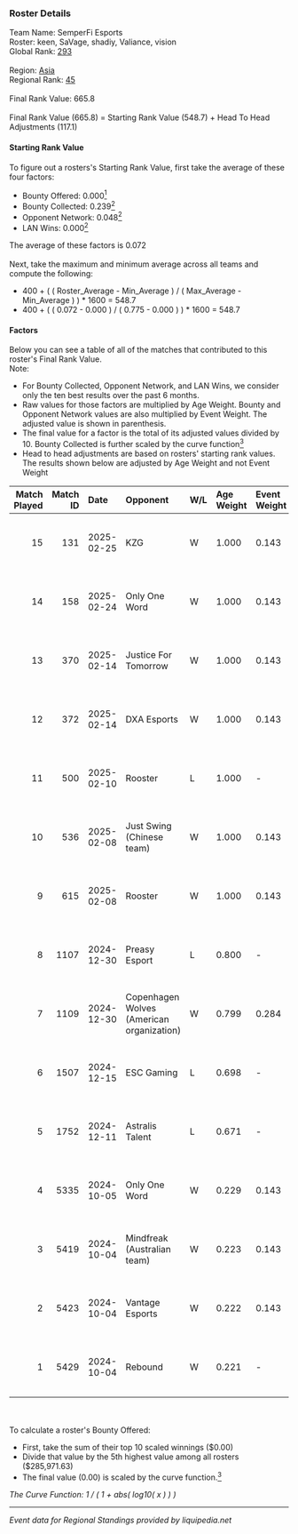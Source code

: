 ### Roster Details<br />
Team Name: SemperFi Esports<br />
Roster: keen, SaVage, shadiy, Valiance, vision<br />
Global Rank: [293](../../standings_global_2025_02_28.md)<br />
<br />
Region: [Asia]( ../../standings_asia_2025_02_28.md)<br />
Regional Rank: [45]( ../../standings_asia_2025_02_28.md)<br />
<br />
Final Rank Value:  665.8<br />
<br />
Final Rank Value (665.8) = Starting Rank Value (548.7) + Head To Head Adjustments (117.1)<br />

#### Starting Rank Value<br />
To figure out a rosters's Starting Rank Value, first take the average of these four factors:<br />
- Bounty Offered: 0.000[<sup>1</sup>](#table2)
- Bounty Collected: 0.239[<sup>2</sup>](#table1)
- Opponent Network: 0.048[<sup>2</sup>](#table1)
- LAN Wins: 0.000[<sup>2</sup>](#table1)

The average of these factors is 0.072<br />
<br />
Next, take the maximum and minimum average across all teams and compute the following:<br />
- 400 + ( ( Roster_Average - Min_Average ) / ( Max_Average - Min_Average ) ) * 1600 = 548.7
- 400 + ( ( 0.072 - 0.000 ) / ( 0.775 - 0.000 ) ) * 1600 = 548.7


#### Factors<br />
Below you can see a table of all of the matches that contributed to this roster's Final Rank Value.<br />
Note:<br />

- For Bounty Collected, Opponent Network, and LAN Wins, we consider only the ten best results over the past 6 months.
- Raw values for those factors are multiplied by Age Weight. Bounty and Opponent Network values are also multiplied by Event Weight. The adjusted value is shown in parenthesis.
- The final value for a factor is the total of its adjusted values divided by 10. Bounty Collected is further scaled by the curve function[<sup>3</sup>](#curveFunction)
- Head to head adjustments are based on rosters' starting rank values. The results shown below are adjusted by Age Weight and not Event Weight
<span id="table1"></span><br />


| Match Played | Match ID | Date       | Opponent                                  | W/L | Age Weight | Event Weight | Bounty Collected | Opponent Network | LAN Wins  | H2H Adj. | Roster                                 |
| -: | -: | :- | :- | :- | :- | :- | :- | :- | :- | -: | :- |
|           15 |      131 | 2025-02-25 | KZG                                       | W   | 1.000      | 0.143        | 0.001 (0.000)    | 0.226 (0.032)    | 0 (0.000) |    13.85 | keen, SaVage, shadiy, Valiance, vision |
|           14 |      158 | 2025-02-24 | Only One Word                             | W   | 1.000      | 0.143        | 0.001 (0.000)    | 0.205 (0.029)    | 0 (0.000) |    15.36 | keen, SaVage, shadiy, Valiance, vision |
|           13 |      370 | 2025-02-14 | Justice For Tomorrow                      | W   | 1.000      | 0.143        | 0.001 (0.000)    | 0.255 (0.036)    | 0 (0.000) |    17.55 | keen, SaVage, shadiy, Valiance, vision |
|           12 |      372 | 2025-02-14 | DXA Esports                               | W   | 1.000      | 0.143        | 0.001 (0.000)    | 0.030 (0.004)    | 0 (0.000) |    15.32 | keen, SaVage, shadiy, Valiance, vision |
|           11 |      500 | 2025-02-10 | Rooster                                   | L   | 1.000      | -            | -                | -                | -         |    -8.83 | keen, SaVage, shadiy, Valiance, vision |
|           10 |      536 | 2025-02-08 | Just Swing (Chinese team)                 | W   | 1.000      | 0.143        | 0.006 (0.001)    | 0.537 (0.077)    | 0 (0.000) |    22.13 | keen, SaVage, shadiy, Valiance, vision |
|            9 |      615 | 2025-02-08 | Rooster                                   | W   | 1.000      | 0.143        | 0.006 (0.001)    | 0.391 (0.056)    | 0 (0.000) |    23.33 | keen, SaVage, shadiy, Valiance, vision |
|            8 |     1107 | 2024-12-30 | Preasy Esport                             | L   | 0.800      | -            | -                | -                | -         |    -6.10 | keen, SaVage, shadiy, Valiance, vision |
|            7 |     1109 | 2024-12-30 | Copenhagen Wolves (American organization) | W   | 0.799      | 0.284        | 0.019 (0.004)    | 1.000 (0.227)    | 0 (0.000) |    22.35 | keen, SaVage, shadiy, Valiance, vision |
|            6 |     1507 | 2024-12-15 | ESC Gaming                                | L   | 0.698      | -            | -                | -                | -         |   -11.13 | keen, SaVage, shadiy, Valiance, vision |
|            5 |     1752 | 2024-12-11 | Astralis Talent                           | L   | 0.671      | -            | -                | -                | -         |    -4.57 | keen, SaVage, shadiy, Valiance, vision |
|            4 |     5335 | 2024-10-05 | Only One Word                             | W   | 0.229      | 0.143        | 0.001 (0.000)    | 0.205 (0.007)    | 0 (0.000) |     4.72 | keen, SaVage, shadiy, Valiance, vision |
|            3 |     5419 | 2024-10-04 | Mindfreak (Australian team)               | W   | 0.223      | 0.143        | 0.002 (0.000)    | 0.162 (0.005)    | 0 (0.000) |     5.19 | keen, SaVage, shadiy, Valiance, vision |
|            2 |     5423 | 2024-10-04 | Vantage Esports                           | W   | 0.222      | 0.143        | 0.004 (0.000)    | 0.326 (0.010)    | 0 (0.000) |     4.78 | keen, SaVage, shadiy, Valiance, vision |
|            1 |     5429 | 2024-10-04 | Rebound                                   | W   | 0.221      | -            | -                | -                | -         |     3.14 | keen, SaVage, shadiy, Valiance, vision |

<br />
<span id="table2"></span><br />
To calculate a roster's Bounty Offered:<br />

- First, take the sum of their top 10 scaled winnings ($0.00)
- Divide that value by the 5th highest value among all rosters ($285,971.63)
- The final value (0.00) is scaled by the curve function.[<sup>3</sup>](#curveFunction)

<span id="curveFunction"></span>_The Curve Function: 1 / ( 1 + abs( log10( x ) ) )_<br />

---
_Event data for Regional Standings provided by liquipedia.net_<br />
